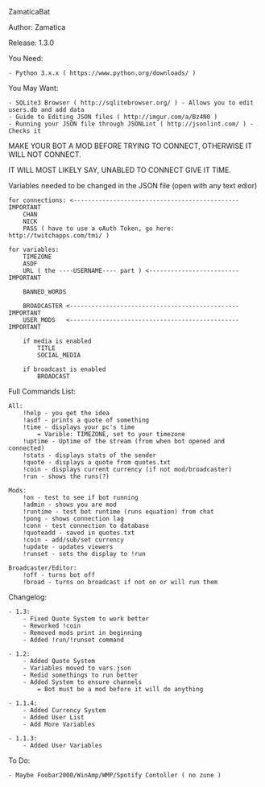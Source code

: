 


ZamaticaBat

Author: Zamatica

Release: 1.3.0

You Need:
	
	- Python 3.x.x ( https://www.python.org/downloads/ )

You May Want:

	- SQLite3 Browser ( http://sqlitebrowser.org/ ) - Allows you to edit users.db and add data
	- Guide to Editing JSON files ( http://imgur.com/a/Bz4N0 )
	- Running your JSON file through JSONLint ( http://jsonlint.com/ ) - Checks it

MAKE YOUR BOT A MOD BEFORE TRYING TO CONNECT, OTHERWISE IT WILL NOT CONNECT.
	
IT WILL MOST LIKELY SAY, UNABLED TO CONNECT GIVE IT TIME.
	
	
Variables needed to be changed in the JSON file (open with any text edior)

	for connections: <---------------------------------------------- IMPORTANT
		CHAN
		NICK
		PASS ( have to use a oAuth Token, go here: http://twitchapps.com/tmi/ )

	for variables:
		TIMEZONE
		ASDF
		URL ( the ----USERNAME---- part ) <------------------------- IMPORTANT

		BANNED_WORDS
		
		BROADCASTER <----------------------------------------------- IMPORTANT
		USER_MODS   <----------------------------------------------- IMPORTANT
		
		if media is enabled
			TITLE
			SOCIAL_MEDIA

		if broadcast is enabled
			BROADCAST

Full Commands List:

	All:
		!help - you get the idea
		!asdf - prints a quote of something
		!time - displays your pc's time
			= Varible: TIMEZONE, set to your timezone
		!uptime - Uptime of the stream (from when bot opened and connected)
		!stats - displays stats of the sender
		!quote - displays a quote from quotes.txt
		!coin - displays current currency (if not mod/broadcaster)
		!run - shows the runs(?)
		
	Mods:
		!on - test to see if bot running
		!admin - shows you are mod
		!runtime - test bot runtime (runs equation) from chat
		!pong - shows connection lag
		!conn - test connection to database
		!quoteadd - saved in quotes.txt
		!coin - add/sub/set currency
		!update - updates viewers
		!runset - sets the display to !run
		
	Broadcaster/Editor:
		!off - turns bot off
		!broad - turns on broadcast if not on or will run them


Changelog:

	- 1.3:
		- Fixed Quote System to work better
		- Reworked !coin
		- Removed mods print in beginning
		- Added !run/!runset command

	- 1.2:
		- Added Quote System
		- Variables moved to vars.json
		- Redid somethings to run better
		- Added System to ensure channels
			= Bot must be a mod before it will do anything

	- 1.1.4:
		- Added Currency System
		- Added User List
		- Add More Variables
		
	- 1.1.3:
		- Added User Variables

		
		
To Do:

	- Maybe Foobar2000/WinAmp/WMP/Spotify Contoller ( no zune )

